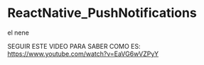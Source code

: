 # ReactNative_PushNotifications
el nene

SEGUIR ESTE VIDEO PARA SABER COMO ES: 
https://www.youtube.com/watch?v=EaVG6wVZPyY
